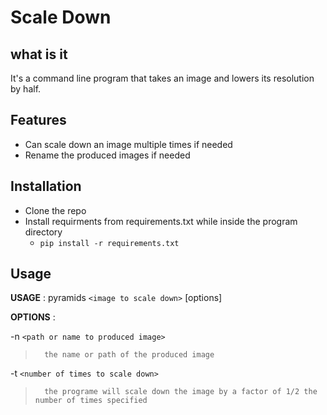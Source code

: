 # Scale Down
## what is it
It's a command line program that takes an image and lowers its resolution by half.

## Features
- Can scale down an image multiple times if needed
- Rename the produced images if needed

## Installation
- Clone the repo 
- Install requirments from requirements.txt while inside the program directory
	- `pip install -r requirements.txt`

## Usage

**USAGE** : pyramids `<image to scale down>` [options]

**OPTIONS** :

-n `<path or name to produced image>`
>
>		the name or path of the produced image

-t `<number of times to scale down>`
>
>		the programe will scale down the image by a factor of 1/2 the number of times specified